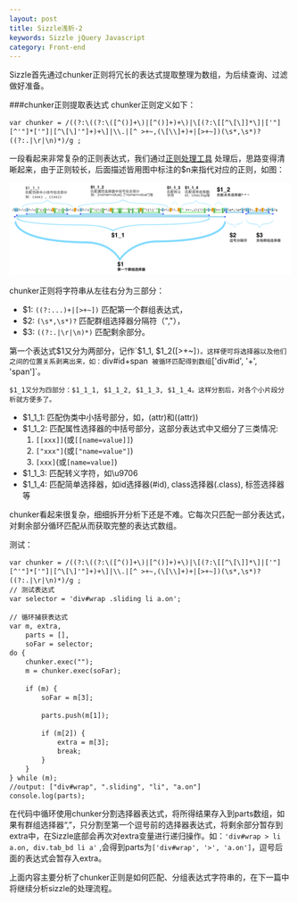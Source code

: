 ```yaml
---
layout: post
title: Sizzle浅析-2
keywords: Sizzle jQuery Javascript
category: Front-end
---
```


[js-reg-analysis]: http://pnuts.cc/projects/js-regex-analysis/
[img-chunker]: /img/chunker-explode.png

Sizzle首先通过chunker正则将冗长的表达式提取整理为数组，为后续查询、过滤做好准备。

###chunker正则提取表达式
chunker正则定义如下：

    var chunker = /((?:\((?:\([^()]+\)|[^()]+)+\)|\[(?:\[[^\[\]]*\]|['"][^'"]*['"]|[^\[\]'"]+)+\]|\\.|[^ >+~,(\[\\]+)+|[>+~])(\s*,\s*)?((?:.|\r|\n)*)/g ;


一段看起来非常复杂的正则表达式，我们通过[正则处理工具][js-reg-analysis] 处理后，思路变得清晰起来，由于正则较长，后面描述皆用图中标注的$n来指代对应的正则，如图：

![chunker][img-chunker]

chunker正则将字符串从左往右分为三部分：
- $1: `((?:...)+|[>+~])` 匹配第一个群组表达式，
- $2: `(\s*,\s*)?` 匹配群组选择器分隔符（","），
- $3: `((?:.|\r|\n)*)` 匹配剩余部分。

第一个表达式$1又分为两部分，记作`$1_1, $1_2([>+~]`)。这样便可将选择器以及他们之间的位置关系剥离出来，如：`div#id+span` 被循环匹配得到数组`['div#id', '+', 'span']`。

`$1_1又分为四部分：$1_1_1, $1_1_2, $1_1_3, $1_1_4。这样分割后，对各个小片段分析就方便多了。`
- $1_1_1:  匹配伪类中小括号部分，如，(attr)和((attr))
- $1_1_2:  匹配属性选择器的中括号部分，这部分表达式中又细分了三类情况:
   1. `[[xxx]]`(或`[[name=value]]`) 
   2. `["xxx"]`(或`["name=value"]`)
   3. `[xxx]`(或`[name=value]`)
- $1_1_3:  匹配转义字符，如\u9706
- $1_1_4:  匹配简单选择器，如id选择器(#id), class选择器(.class), 标签选择器等

chunker看起来很复杂，细细拆开分析下还是不难。它每次只匹配一部分表达式，对剩余部分循环匹配从而获取完整的表达式数组。

测试：

    var chunker = /((?:\((?:\([^()]+\)|[^()]+)+\)|\[(?:\[[^\[\]]*\]|['"][^'"]*['"]|[^\[\]'"]+)+\]|\\.|[^ >+~,(\[\\]+)+|[>+~])(\s*,\s*)?((?:.|\r|\n)*)/g ;
    // 测试表达式
    var selector = 'div#wrap .sliding li a.on';

    // 循环捕获表达式
    var m, extra, 
        parts = [],
        soFar = selector;
    do {
        chunker.exec("");
        m = chunker.exec(soFar);

        if (m) {
            soFar = m[3];

            parts.push(m[1]);

            if (m[2]) {
                extra = m[3];
                break;
            }
        }
    } while (m);
    //output: ["div#wrap", ".sliding", "li", "a.on"]
    console.log(parts); 

在代码中循环使用chunker分割选择器表达式，将所得结果存入到parts数组，如果有群组选择器“,”，只分割至第一个逗号前的选择器表达式，将剩余部分暂存到extra中，在Sizzle底部会再次对extra变量进行递归操作。如：`'div#wrap > li a.on, div.tab_bd li a'` ,会得到parts为`['div#wrap', '>', 'a.on']`，逗号后面的表达式会暂存入extra。


上面内容主要分析了chunker正则是如何匹配、分组表达式字符串的，在下一篇中将继续分析sizzle的处理流程。

